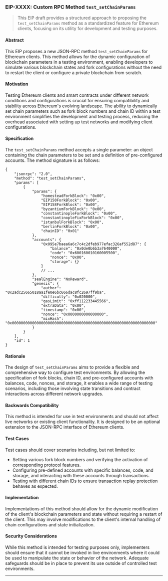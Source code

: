 ### EIP-XXXX: Custom RPC Method `test_setChainParams`

> This EIP draft provides a structured approach to proposing the `test_setChainParams` method as a standardized feature for Ethereum clients, focusing on its utility for development and testing purposes.

#### Abstract

This EIP proposes a new JSON-RPC method `test_setChainParams` for Ethereum clients. This method allows for the dynamic configuration of blockchain parameters in a testing environment, enabling developers to simulate various blockchain states and fork configurations without the need to restart the client or configure a private blockchain from scratch.

#### Motivation

Testing Ethereum clients and smart contracts under different network conditions and configurations is crucial for ensuring compatibility and stability across Ethereum's evolving landscape. The ability to dynamically set chain parameters such as fork block numbers and chain ID within a test environment simplifies the development and testing process, reducing the overhead associated with setting up test networks and modifying client configurations.

#### Specification

The `test_setChainParams` method accepts a single parameter: an object containing the chain parameters to be set and a definition of pre-configured accounts. The method signature is as follows:

```jsonc
{
	"jsonrpc": "2.0",
	"method": "test_setChainParams",
	"params": [
		{
			"params": {
				"homesteadForkBlock": "0x00",
				"EIP150ForkBlock": "0x00",
				"EIP158ForkBlock": "0x00",
				"byzantiumForkBlock": "0x00",
				"constantinopleForkBlock": "0x00",
				"constantinopleFixForkBlock": "0x00",
				"istanbulForkBlock": "0x00",
				"berlinForkBlock": "0x00",
				"chainID": "0x01"
			},
			"accounts": {
				"0x095e7baea6a6c7c4c2dfeb977efac326af552d87": {
					"balance": "0x0de0b6b3a7640000",
					"code": "0x600160010160005500",
					"nonce": "0x00",
					"storage": {}
				}
				// ...
			},
			"sealEngine": "NoReward",
			"genesis": {
				"author": "0x2adc25665018aa1fe0e6bc666dac8fc2697ff9ba",
				"difficulty": "0x020000",
				"gasLimit": "0xff112233445566",
				"extraData": "0x00",
				"timestamp": "0x00",
				"nonce": "0x0000000000000000",
				"mixHash": "0x0000000000000000000000000000000000000000000000000000000000000000"
			}
		}
	],
	"id": 1
}
```

#### Rationale

The design of `test_setChainParams` aims to provide a flexible and comprehensive way to configure test environments. By allowing the specification of fork blocks, chain ID, and pre-configured accounts with balances, code, nonces, and storage, it enables a wide range of testing scenarios, including those involving state transitions and contract interactions across different network upgrades.

#### Backwards Compatibility

This method is intended for use in test environments and should not affect live networks or existing client functionality. It is designed to be an optional extension to the JSON-RPC interface of Ethereum clients.

#### Test Cases

Test cases should cover scenarios including, but not limited to:

-   Setting various fork block numbers and verifying the activation of corresponding protocol features.
-   Configuring pre-defined accounts with specific balances, code, and storage, and interacting with these accounts through transactions.
-   Testing with different chain IDs to ensure transaction replay protection behaves as expected.

#### Implementation

Implementations of this method should allow for the dynamic modification of the client's blockchain parameters and state without requiring a restart of the client. This may involve modifications to the client's internal handling of chain configurations and state initialization.

#### Security Considerations

While this method is intended for testing purposes only, implementers should ensure that it cannot be invoked in live environments where it could be used to manipulate the state or behavior of the network. Adequate safeguards should be in place to prevent its use outside of controlled test environments.

---
